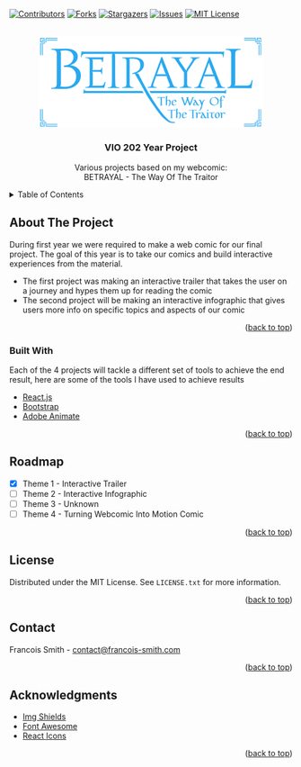 <div id="top"></div>

[![Contributors][contributors-shield]][contributors-url]
[![Forks][forks-shield]][forks-url]
[![Stargazers][stars-shield]][stars-url]
[![Issues][issues-shield]][issues-url]
[![MIT License][license-shield]][license-url]

<br />
<div align="center">
  <a>
    <img src="images/logo.png" alt="Logo" width="400">
  </a>

  <h3 align="center">VIO 202 Year Project</h3>

  <p align="center">
    Various projects based on my webcomic: <br/>
    BETRAYAL - The Way Of The Traitor
  </p>
</div>

<details>
  <summary>Table of Contents</summary>
  <ol>
    <li>
      <a href="#about-the-project">About The Project</a>
      <ul>
        <li><a href="#built-with">Built With</a></li>
      </ul>
    </li>
    <li><a href="#license">License</a></li>
    <li><a href="#contact">Contact</a></li>
    <li><a href="#acknowledgments">Acknowledgments</a></li>
  </ol>
</details>



<!-- ABOUT THE PROJECT -->
## About The Project


During first year we were required to make a web comic for our final project. The goal of this year is to take our comics and build interactive experiences from the material.

* The first project was making an interactive trailer that takes the user on a journey and hypes them up for reading the comic
* The second project will be making an interactive infographic that gives users more info on specific topics and aspects of our comic

<p align="right">(<a href="#top">back to top</a>)</p>



### Built With

Each of the 4 projects will tackle a different set of tools to achieve the end result, here are some of the tools I have used to achieve results

* [React.js](https://reactjs.org/)
* [Bootstrap](https://getbootstrap.com)
* [Adobe Animate](https://www.adobe.com/africa/products/animate.html)

<p align="right">(<a href="#top">back to top</a>)</p>

<!-- ROADMAP -->
## Roadmap

- [x] Theme 1 - Interactive Trailer
- [ ] Theme 2 - Interactive Infographic
- [ ] Theme 3 - Unknown
- [ ] Theme 4 - Turning Webcomic Into Motion Comic

<p align="right">(<a href="#top">back to top</a>)</p>


<!-- LICENSE -->
## License

Distributed under the MIT License. See `LICENSE.txt` for more information.

<p align="right">(<a href="#top">back to top</a>)</p>



<!-- CONTACT -->
## Contact

Francois Smith - contact@francois-smith.com

<p align="right">(<a href="#top">back to top</a>)</p>



<!-- ACKNOWLEDGMENTS -->
## Acknowledgments

* [Img Shields](https://shields.io)
* [Font Awesome](https://fontawesome.com)
* [React Icons](https://react-icons.github.io/react-icons/search)

<p align="right">(<a href="#top">back to top</a>)</p>



<!-- MARKDOWN LINKS & IMAGES -->
[contributors-shield]: https://img.shields.io/github/contributors/francois-smith/VIO-202.svg?style=for-the-badge
[contributors-url]: https://github.com/francois-smith/VIO-202/graphs/contributors
[forks-shield]: https://img.shields.io/github/forks/francois-smith/VIO-202.svg?style=for-the-badge
[forks-url]: https://github.com/francois-smith/VIO-202/network/members
[stars-shield]: https://img.shields.io/github/stars/francois-smith/VIO-202.svg?style=for-the-badge
[stars-url]: https://github.com/francois-smith/VIO-202/stargazers
[issues-shield]: https://img.shields.io/github/issues/francois-smith/VIO-202.svg?style=for-the-badge
[issues-url]: https://github.com/francois-smith/VIO-202/issues
[license-shield]: https://img.shields.io/github/license/francois-smith/VIO-202.svg?style=for-the-badge
[license-url]: https://github.com/francois-smith/VIO-202/blob/master/LICENSE.txt
[product-screenshot]: images/screenshot.png
